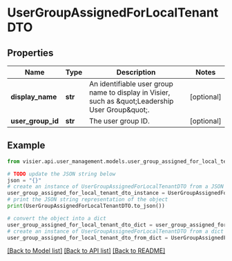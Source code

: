 # UserGroupAssignedForLocalTenantDTO


## Properties

Name | Type | Description | Notes
------------ | ------------- | ------------- | -------------
**display_name** | **str** | An identifiable user group name to display in Visier, such as \&quot;Leadership User Group\&quot;. | [optional] 
**user_group_id** | **str** | The user group ID. | [optional] 

## Example

```python
from visier.api.user_management.models.user_group_assigned_for_local_tenant_dto import UserGroupAssignedForLocalTenantDTO

# TODO update the JSON string below
json = "{}"
# create an instance of UserGroupAssignedForLocalTenantDTO from a JSON string
user_group_assigned_for_local_tenant_dto_instance = UserGroupAssignedForLocalTenantDTO.from_json(json)
# print the JSON string representation of the object
print(UserGroupAssignedForLocalTenantDTO.to_json())

# convert the object into a dict
user_group_assigned_for_local_tenant_dto_dict = user_group_assigned_for_local_tenant_dto_instance.to_dict()
# create an instance of UserGroupAssignedForLocalTenantDTO from a dict
user_group_assigned_for_local_tenant_dto_from_dict = UserGroupAssignedForLocalTenantDTO.from_dict(user_group_assigned_for_local_tenant_dto_dict)
```
[[Back to Model list]](../README.md#documentation-for-models) [[Back to API list]](../README.md#documentation-for-api-endpoints) [[Back to README]](../README.md)


